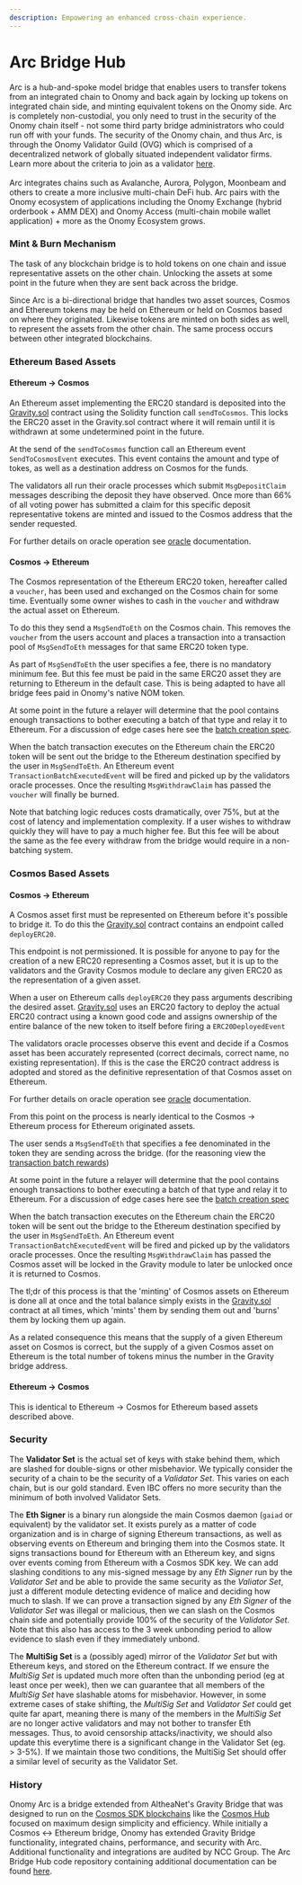 ```yaml
---
description: Empowering an enhanced cross-chain experience.
---
```


# Arc Bridge Hub

Arc is a hub-and-spoke model bridge that enables users to transfer tokens from an integrated chain to Onomy and back again by locking up tokens on integrated chain side, and minting equivalent tokens on the Onomy side. Arc is completely non-custodial, you only need to trust in the security of the Onomy chain itself - not some third party bridge administrators who could run off with your funds. The security of the Onomy chain, and thus Arc, is through the Onomy Validator Guild (OVG) which is comprised of a decentralized network of globally situated independent validator firms. Learn more about the criteria to join as a validator [here](../validators-staking/onomy-validator-guild-ovg.md).\
\
Arc integrates chains such as Avalanche, Aurora, Polygon, Moonbeam and others to create a more inclusive multi-chain DeFi hub. Arc pairs with the Onomy ecosystem of applications including the Onomy Exchange (hybrid orderbook + AMM DEX) and Onomy Access (multi-chain mobile wallet application) + more as the Onomy Ecosystem grows.

### Mint & Burn Mechanism

The task of any blockchain bridge is to hold tokens on one chain and issue representative assets on the other chain. Unlocking the assets at some point in the future when they are sent back across the bridge.

Since Arc is a bi-directional bridge that handles two asset sources, Cosmos and Ethereum tokens may be held on Ethereum or held on Cosmos based on where they originated. Likewise tokens are minted on both sides as well, to represent the assets from the other chain. The same process occurs between other integrated blockchains.

### Ethereum Based Assets

#### Ethereum -> Cosmos

An Ethereum asset implementing the ERC20 standard is deposited into the [Gravity.sol](https://github.com/onomyprotocol/arc/blob/main/solidity/contracts/Gravity.sol) contract using the Solidity function call `sendToCosmos`. This locks the ERC20 asset in the Gravity.sol contract where it will remain until it is withdrawn at some undetermined point in the future.

At the send of the `sendToCosmos` function call an Ethereum event `SendToCosmosEvent` executes. This event contains the amount and type of tokes, as well as a destination address on Cosmos for the funds.

The validators all run their oracle processes which submit `MsgDepositClaim` messages describing the deposit they have observed. Once more than 66% of all voting power has submitted a claim for this specific deposit representative tokens are minted and issued to the Cosmos address that the sender requested.

For further details on oracle operation see [oracle](https://github.com/onomyprotocol/arc/blob/main/docs/design/oracle.md) documentation.

#### Cosmos -> Ethereum

The Cosmos representation of the Ethereum ERC20 token, hereafter called a `voucher`, has been used and exchanged on the Cosmos chain for some time. Eventually some owner wishes to cash in the `voucher` and withdraw the actual asset on Ethereum.

To do this they send a `MsgSendToEth` on the Cosmos chain. This removes the `voucher` from the users account and places a transaction into a transaction pool of `MsgSendToEth` messages for that same ERC20 token type.

As part of `MsgSendToEth` the user specifies a fee, there is no mandatory minimum fee. But this fee must be paid in the same ERC20 asset they are returning to Ethereum in the default case. This is being adapted to have all bridge fees paid in Onomy's native NOM token.

At some point in the future a relayer will determine that the pool contains enough transactions to bother executing a batch of that type and relay it to Ethereum. For a discussion of edge cases here see the [batch creation spec](https://github.com/onomyprotocol/arc/blob/main/spec/batch-creation-spec.md).

When the batch transaction executes on the Ethereum chain the ERC20 token will be sent out the bridge to the Ethereum destination specified by the user in `MsgSendToEth`. An Ethereum event `TransactionBatchExecutedEvent` will be fired and picked up by the validators oracle processes. Once the resulting `MsgWithdrawClaim` has passed the `voucher` will finally be burned.

Note that batching logic reduces costs dramatically, over 75%, but at the cost of latency and implementation complexity. If a user wishes to withdraw quickly they will have to pay a much higher fee. But this fee will be about the same as the fee every withdraw from the bridge would require in a non-batching system.

### Cosmos Based Assets

#### Cosmos -> Ethereum

A Cosmos asset first must be represented on Ethereum before it's possible to bridge it. To do this the [Gravity.sol](https://github.com/onomyprotocol/arc/blob/main/solidity/contracts/Gravity.sol) contract contains an endpoint called `deployERC20`.

This endpoint is not permissioned. It is possible for anyone to pay for the creation of a new ERC20 representing a Cosmos asset, but it is up to the validators and the Gravity Cosmos module to declare any given ERC20 as the representation of a given asset.

When a user on Ethereum calls `deployERC20` they pass arguments describing the desired asset. [Gravity.sol](https://github.com/onomyprotocol/arc/blob/main/solidity/contracts/Gravity.sol) uses an ERC20 factory to deploy the actual ERC20 contract using a known good code and assigns ownership of the entire balance of the new token to itself before firing a `ERC20DeployedEvent`

The validators oracle processes observe this event and decide if a Cosmos asset has been accurately represented (correct decimals, correct name, no existing representation). If this is the case the ERC20 contract address is adopted and stored as the definitive representation of that Cosmos asset on Ethereum.

For further details on oracle operation see [oracle](https://github.com/onomyprotocol/arc/blob/main/docs/design/oracle.md) documentation.

From this point on the process is nearly identical to the Cosmos -> Ethereum process for Ethereum originated assets.

The user sends a `MsgSendToEth` that specifies a fee denominated in the token they are sending across the bridge. (for the reasoning view the [transaction batch rewards](https://github.com/onomyprotocol/arc/blob/main/docs/design/mint-and-lock.md/###transaction-batch-rewards))

At some point in the future a relayer will determine that the pool contains enough transactions to bother executing a batch of that type and relay it to Ethereum. For a discussion of edge cases here see the [batch creation spec](https://github.com/onomyprotocol/arc/blob/main/spec/batch-creation-spec.md)

When the batch transaction executes on the Ethereum chain the ERC20 token will be sent out the bridge to the Ethereum destination specified by the user in `MsgSendToEth`. An Ethereum event `TransactionBatchExecutedEvent` will be fired and picked up by the validators oracle processes. Once the resulting `MsgWithdrawClaim` has passed the Cosmos asset will be locked in the Gravity module to later be unlocked once it is returned to Cosmos.

The tl;dr of this process is that the 'minting' of Cosmos assets on Ethereum is done all at once and the total balance simply exists in the [Gravity.sol](https://github.com/onomyprotocol/arc/blob/main/solidity/contracts/Gravity.sol) contract at all times, which 'mints' them by sending them out and 'burns' them by locking them up again.

As a related consequence this means that the supply of a given Ethereum asset on Cosmos is correct, but the supply of a given Cosmos asset on Ethereum is the total number of tokens minus the number in the Gravity bridge address.

#### Ethereum -> Cosmos

This is identical to Ethereum -> Cosmos for Ethereum based assets described above.

### Security

The **Validator Set** is the actual set of keys with stake behind them, which are slashed for double-signs or other misbehavior. We typically consider the security of a chain to be the security of a _Validator Set_. This varies on each chain, but is our gold standard. Even IBC offers no more security than the minimum of both involved Validator Sets.

The **Eth Signer** is a binary run alongside the main Cosmos daemon (`gaiad` or equivalent) by the validator set. It exists purely as a matter of code organization and is in charge of signing Ethereum transactions, as well as observing events on Ethereum and bringing them into the Cosmos state. It signs transactions bound for Ethereum with an Ethereum key, and signs over events coming from Ethereum with a Cosmos SDK key. We can add slashing conditions to any mis-signed message by any _Eth Signer_ run by the _Validator Set_ and be able to provide the same security as the _Valiator Set_, just a different module detecting evidence of malice and deciding how much to slash. If we can prove a transaction signed by any _Eth Signer_ of the _Validator Set_ was illegal or malicious, then we can slash on the Cosmos chain side and potentially provide 100% of the security of the _Validator Set_. Note that this also has access to the 3 week unbonding period to allow evidence to slash even if they immediately unbond.

The **MultiSig Set** is a (possibly aged) mirror of the _Validator Set_ but with Ethereum keys, and stored on the Ethereum contract. If we ensure the _MultiSig Set_ is updated much more often than the unbonding period (eg at least once per week), then we can guarantee that all members of the _MultiSig Set_ have slashable atoms for misbehavior. However, in some extreme cases of stake shifting, the _MultiSig Set_ and _Validator Set_ could get quite far apart, meaning there is many of the members in the _MultiSig Set_ are no longer active validators and may not bother to transfer Eth messages. Thus, to avoid censorship attacks/inactivity, we should also update this everytime there is a significant change in the Validator Set (eg. > 3-5%). If we maintain those two conditions, the MultiSig Set should offer a similar level of security as the Validator Set.

### History

Onomy Arc is a bridge extended from AltheaNet's Gravity Bridge that was designed to run on the [Cosmos SDK blockchains](https://github.com/cosmos/cosmos-sdk) like the [Cosmos Hub](https://github.com/cosmos/gaia) focused on maximum design simplicity and efficiency. While initially a Cosmos <-> Ethereum bridge, Onomy has extended Gravity Bridge functionality, integrated chains, performance, and security with Arc. Additional functionality and integrations are audited by NCC Group. The Arc Bridge Hub code repository containing additional documentation can be found [here](https://github.com/onomyprotocol/arc).
